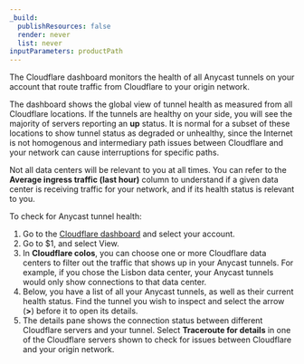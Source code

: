 ```yaml
---
_build:
  publishResources: false
  render: never
  list: never
inputParameters: productPath
---
```


The Cloudflare dashboard monitors the health of all Anycast tunnels on your account that route traffic from Cloudflare to your origin network.

The dashboard shows the global view of tunnel health as measured from all Cloudflare locations. If the tunnels are healthy on your side, you will see the majority of servers reporting an **up** status. It is normal for a subset of these locations to show tunnel status as degraded or unhealthy, since the Internet is not homogenous and intermediary path issues between Cloudflare and your network can cause interruptions for specific paths.

Not all data centers will be relevant to you at all times. You can refer to the **Average ingress traffic (last hour)** column to understand if a given data center is receiving traffic for your network, and if its health status is relevant to you.

To check for Anycast tunnel health:

1. Go to the [Cloudflare dashboard](https://dash.cloudflare.com/login) and select your account.
2. Go to $1, and select View.
3. In **Cloudflare colos**, you can choose one or more Cloudflare data centers to filter out the traffic that shows up in your Anycast tunnels. For example, if you chose the Lisbon data center, your Anycast tunnels would only show connections to that data center. 
4. Below, you have a list of all your Anycast tunnels, as well as their current health status. Find the tunnel you wish to inspect and select the arrow (**>**) before it to open its details.
5. The details pane shows the connection status between different Cloudflare servers and your tunnel. Select **Traceroute for details** in one of the Cloudflare servers shown to check for issues between Cloudflare and your origin network.